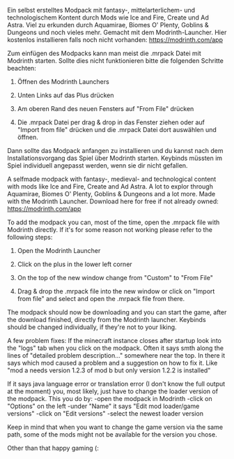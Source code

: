 Ein selbst erstelltes Modpack mit fantasy-, mittelarterlichem- und technologischem Kontent durch Mods wie Ice and Fire, Create und Ad Astra. Viel zu erkunden durch Aquamirae, Biomes O' Plenty, Goblins & Dungeons und noch vieles mehr. Gemacht mit dem Modrinth-Launcher. Hier kostenlos installieren falls noch nicht vorhanden: 
https://modrinth.com/app

Zum einfügen des Modpacks kann man meist die .mrpack Datei mit Modrinth starten. Sollte dies nicht funktionieren bitte die folgenden Schritte beachten:

1. Öffnen des Modrinth Launchers

2. Unten Links auf das Plus drücken

3. Am oberen Rand des neuen Fensters auf "From File" drücken

4. Die .mrpack Datei per drag & drop in das Fenster ziehen oder auf "Import from file" drücken und die .mrpack Datei dort auswählen und öffnen.

Dann sollte das Modpack anfangen zu installieren und du kannst nach dem Installationsvorgang das Spiel über Modrinth starten.
Keybinds müssten im Spiel individuell angepasst werden, wenn sie dir nicht gefallen.



A selfmade modpack with fantasy-, medieval- and technological content with mods like Ice and Fire, Create and Ad Astra. A lot to explor through Aquamirae, Biomes O' Plenty, Goblins & Dungeons and a lot more. Made with the Modrinth Launcher. Download here for free if not already owned: 
https://modrinth.com/app

To add the modpack you can, most of the time, open the .mrpack file with Modrinth directly. If it's for some reason not working please refer to the following steps:

1. Open the Modrinth Launcher

2. Click on the plus in the lower left corner

3. On the top of the new window change from "Custom" to "From File"

4. Drag & drop the .mrpack file into the new window or click on "Import from file" and select and open the .mrpack file from there.

The modpack should now be downloading and you can start the game, after the download finished, directly from the Modrinth launcher.
Keybinds should be changed individually, if they're not to your liking.

A few problem fixes:
If the minecraft instance closes after startup look into the "logs" tab when you click on the modpack. Often it says smth along the lines of "detailed problem description..." somewhere near the top. In there it says which mod caused a problem and a suggestion on how to fix it. Like "mod a needs version 1.2.3 of mod b but only version 1.2.2 is installed"

If it says java language error or translation error (I don't know the full output at the moment) you, most likely, just have to change the loader version of the modpack.
This you do by:
-open the modpack in Modrinth
-click on "Options" on the left
-under "Name" it says "Edit mod loader/game versions"
-click on "Edit versions"
-select the newest loader version

Keep in mind that when you want to change the game version via the same path, some of the mods might not be available for the version you chose. 

Other than that happy gaming (:
